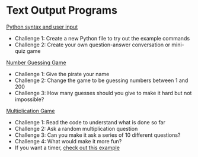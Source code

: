 # Text Output Programs

[Python syntax and user input](syntax.md)
* Challenge 1: Create a new Python file to try out the example commands
* Challenge 2: Create your own question-answer conversation or mini-quiz game

[Number Guessing Game](https://trinket.io/library/trinkets/920e5a0a8d)
* Challenge 1: Give the pirate your name
* Challenge 2: Change the game to be guessing numbers between 1 and 200
* Challenge 3: How many guesses should you give to make it hard but not impossible?

[Multiplication Game](https://trinket.io/library/trinkets/b91ab2bbc5)
* Challenge 1: Read the code to understand what is done so far
* Challenge 2: Ask a random multiplication question
* Challenge 3: Can you make it ask a series of 10 different questions?
* Challenge 4: What would make it more fun?
* If you want a timer, [check out this example](https://trinket.io/library/trinkets/fc03a2d5b8)

